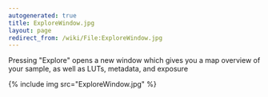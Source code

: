 ```yaml
---
autogenerated: true
title: ExploreWindow.jpg
layout: page
redirect_from: /wiki/File:ExploreWindow.jpg
---
```


Pressing "Explore" opens a new window which gives you a map overview of
your sample, as well as LUTs, metadata, and exposure

{% include img src="ExploreWindow.jpg" %}

